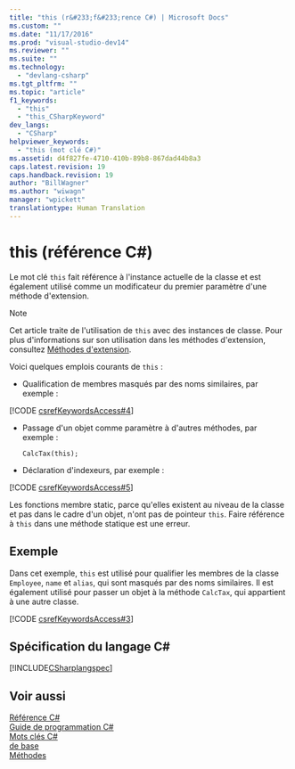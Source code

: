 ```yaml
---
title: "this (r&#233;f&#233;rence C#) | Microsoft Docs"
ms.custom: ""
ms.date: "11/17/2016"
ms.prod: "visual-studio-dev14"
ms.reviewer: ""
ms.suite: ""
ms.technology: 
  - "devlang-csharp"
ms.tgt_pltfrm: ""
ms.topic: "article"
f1_keywords: 
  - "this"
  - "this_CSharpKeyword"
dev_langs: 
  - "CSharp"
helpviewer_keywords: 
  - "this (mot clé C#)"
ms.assetid: d4f827fe-4710-410b-89b8-867dad44b8a3
caps.latest.revision: 19
caps.handback.revision: 19
author: "BillWagner"
ms.author: "wiwagn"
manager: "wpickett"
translationtype: Human Translation
---
```

# this (r&#233;f&#233;rence C#)
Le mot clé `this` fait référence à l'instance actuelle de la classe et est également utilisé comme un modificateur du premier paramètre d'une méthode d'extension.  
  
> [!NOTE]
>  Cet article traite de l'utilisation de `this` avec des instances de classe.  Pour plus d'informations sur son utilisation dans les méthodes d'extension, consultez [Méthodes d'extension](../../../csharp/programming-guide/classes-and-structs/extension-methods.md).  
  
 Voici quelques emplois courants de `this` :  
  
-   Qualification de membres masqués par des noms similaires, par exemple :  
  
 [!CODE [csrefKeywordsAccess#4](../CodeSnippet/VS_Snippets_VBCSharp/csrefKeywordsAccess#4)]  
  
-   Passage d'un objet comme paramètre à d'autres méthodes, par exemple :  
  
    ```  
    CalcTax(this);  
    ```  
  
-   Déclaration d'indexeurs, par exemple :  
  
 [!CODE [csrefKeywordsAccess#5](../CodeSnippet/VS_Snippets_VBCSharp/csrefKeywordsAccess#5)]  
  
 Les fonctions membre static, parce qu'elles existent au niveau de la classe et pas dans le cadre d'un objet, n'ont pas de pointeur `this`.  Faire référence à `this` dans une méthode statique est une erreur.  
  
## Exemple  
 Dans cet exemple, `this` est utilisé pour qualifier les membres de la classe `Employee`, `name` et `alias`, qui sont masqués par des noms similaires.  Il est également utilisé pour passer un objet à la méthode `CalcTax`, qui appartient à une autre classe.  
  
 [!CODE [csrefKeywordsAccess#3](../CodeSnippet/VS_Snippets_VBCSharp/csrefKeywordsAccess#3)]  
  
## Spécification du langage C\#  
 [!INCLUDE[CSharplangspec](../../../csharp/language-reference/keywords/includes/csharplangspec_md.md)]  
  
## Voir aussi  
 [Référence C\#](../../../csharp/language-reference/index.md)   
 [Guide de programmation C\#](../../../csharp/programming-guide/index.md)   
 [Mots clés C\#](../../../csharp/language-reference/keywords/index.md)   
 [de base](../../../csharp/language-reference/keywords/base.md)   
 [Méthodes](../../../csharp/programming-guide/classes-and-structs/methods.md)